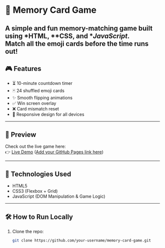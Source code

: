 # 🧠 Memory Card Game

A simple and fun memory-matching game built using *HTML, **CSS, and **JavaScript*.  
Match all the emoji cards before the time runs out!
---

## 🎮 Features

- ⏳ 10-minute countdown timer  
- 🃏 24 shuffled emoji cards  
- ✨ Smooth flipping animations  
- ✅ Win screen overlay  
- ❌ Card mismatch reset  
- 📱 Responsive design for all devices

---

## 📸 Preview

Check out the live game here:  
👉 [Live Demo](#) ([Add your GitHub Pages link here](https://upeka200163.github.io/Memory-Card-Game/))

---

## 🚀 Technologies Used

- HTML5  
- CSS3 (Flexbox + Grid)  
- JavaScript (DOM Manipulation & Game Logic)

---

## 🛠 How to Run Locally

1. Clone the repo:
   ```bash
   git clone https://github.com/your-username/memory-card-game.git
